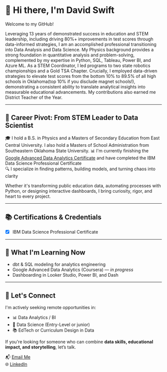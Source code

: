 # 👋 Hi there, I'm David Swift

Welcome to my GitHub!

Leveraging 13 years of demonstrated success in education and STEM leadership, including driving 80%+ improvements in test scores through data-informed strategies, I am an accomplished professional transitioning into Data Analysis and Data Science. My Physics background provides a strong foundation in quantitative analysis and problem-solving, complemented by my expertise in Python, SQL, Tableau, Power BI, and Azure ML. As a STEM Coordinator, I led programs to two state robotics championships and a Gold TSA Chapter. Crucially, I employed data-driven strategies to elevate test scores from the bottom 10% to 89.5% of all high schools in Oklahoma(top 10% if you disclude magnet schools!), demonstrating a consistent ability to translate analytical insights into measurable educational advancements. My contributions also earned me District Teacher of the Year.

---

## 🔄 Career Pivot: From STEM Leader to Data Scientist

🎓 I hold a B.S. in Physics and a Masters of Secondary Education from East Central University. I also hold a Masters of School Administration from Southeastern Oklahoma State University.
📊 I'm currently finishing the [Google Advanced Data Analytics Certificate](https://coursera.org) and have completed the IBM Data Science Professional Certificate  
🔍 I specialize in finding patterns, building models, and turning chaos into clarity

Whether it's transforming public education data, automating processes with Python, or designing interactive dashboards, I bring curiosity, rigor, and heart to every project.

---

## 📚 Certifications & Credentials
- [x] IBM Data Science Professional Certificate

---

## 🌱 What I'm Learning Now

- dbt & SQL modeling for analytics engineering
- Google Advanced Data Analytics (Coursera) — *in progress*
- Dashboarding in Looker Studio, Power BI, and Dash

---

## 🤝 Let's Connect

I'm actively seeking remote opportunities in:

- 📊 Data Analytics / BI
- 🧠 Data Science (Entry-Level or junior)
- 📚 EdTech or Curriculum Design in Data

If you're looking for someone who can combine **data skills, educational impact, and storytelling**, let’s talk.

📬 [Email Me](davidswift0920@gmail.com)  
🌐 [LinkedIn](https:www.linkedin.com/in/david-swift-905951175)  
